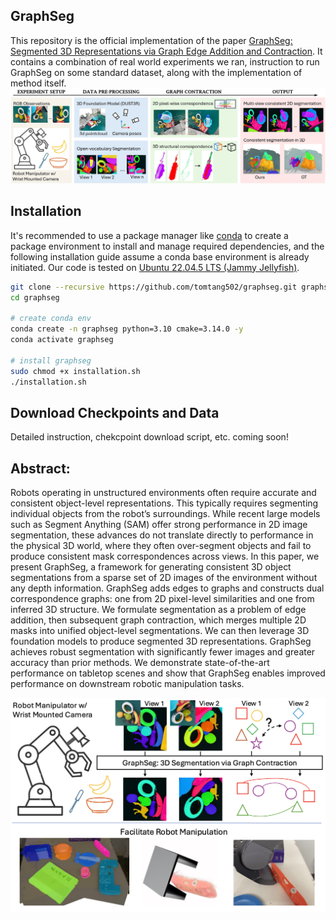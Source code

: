## GraphSeg
This repository is the official implementation of the paper [GraphSeg: Segmented 3D Representations via Graph Edge Addition and Contraction](https://github.com/tomtang502/graphseg). It contains a combination of real world experiments we ran, instruction to run GraphSeg on some standard dataset, along with the implementation of method itself. 
![Method Overview](/figures/gseg_overview.jpg)

## Installation

It's recommended to use a package manager like [conda](https://conda.io/projects/conda/en/latest/user-guide/getting-started.html) to create a package environment to install and manage required dependencies, and the following installation guide assume a conda base environment is already initiated. Our code is tested on [Ubuntu 22.04.5 LTS (Jammy Jellyfish)](https://releases.ubuntu.com/jammy/).

```bash
git clone --recursive https://github.com/tomtang502/graphseg.git graphseg
cd graphseg

# create conda env
conda create -n graphseg python=3.10 cmake=3.14.0 -y
conda activate graphseg

# install graphseg
sudo chmod +x installation.sh 
./installation.sh

```

## Download Checkpoints and Data
Detailed instruction, chekcpoint download script, etc. coming soon!


## Abstract:

Robots operating in unstructured environments often require accurate and consistent object-level representations. This typically requires segmenting individual objects from the robot’s surroundings. While recent large models such as Segment Anything (SAM) offer strong performance in 2D image segmentation, these advances do not translate directly to performance in the physical 3D world, where they often over-segment objects and fail to produce consistent mask correspondences across views. In this paper, we present GraphSeg, a framework for generating consistent 3D object segmentations from a sparse set of 2D images of the environment without any depth information. GraphSeg adds edges to graphs and constructs dual correspondence graphs: one from 2D pixel-level similarities and one from inferred 3D structure. We formulate segmentation as a problem of edge addition, then subsequent graph contraction, which merges multiple 2D masks into unified object-level segmentations. We can then leverage 3D foundation models to produce segmented 3D representations. GraphSeg achieves robust segmentation with significantly fewer images and greater accuracy than prior methods. We demonstrate state-of-the-art performance on tabletop scenes and show that GraphSeg enables improved performance on downstream robotic manipulation tasks.

![Method Abs](/figures/gs_abs.png)